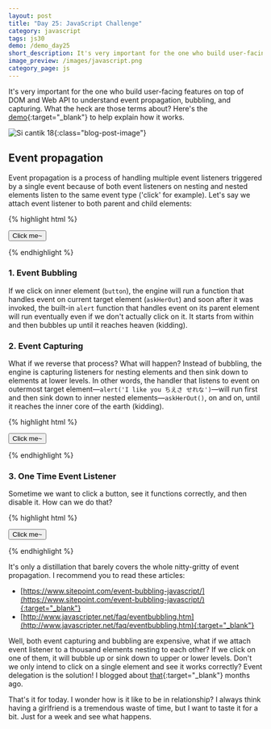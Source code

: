 ```yaml
---
layout: post
title: "Day 25: JavaScript Challenge"
category: javascript
tags: js30
demo: /demo_day25
short_description: It's very important for the one who build user-facing features on top of DOM and Web API to understand event propagation, bubbling, and capturing.
image_preview: /images/javascript.png
category_page: js
---
```


It's very important for the one who build user-facing features on top of DOM and Web API to
understand event propagation, bubbling, and capturing. What the heck are those terms about?
Here's the [demo](/demo_day25){:target="_blank"} to help explain how it works.

![Si cantik 18](https://i.imgur.com/7NmbulG.jpg?1){:class="blog-post-image"}


## Event propagation

Event propagation is a process of handling multiple event listeners triggered by a
single event because of both event listeners on nesting and nested
elements listen to the same event type ('click' for example). Let's say we
attach event listener to both parent and child elements:


{% highlight html %}
  <nav onclick="alert('I like you ちえさ せれな')" >
    <button class="clickable">Click me~</button>
  </nav>

  <script>
    function askHerOut() {
      console.log("I would love to ask ちえさ せれな out on a date");
    }

    var button = document.querySelector('.clickable');
    button.addEventListener('click', askHerOut);
  </script>
{% endhighlight %}

### 1. Event Bubbling

If we click on inner element (`button`), the engine will run a function that handles event on
current target element (`askHerOut`) and soon after it was invoked, the built-in `alert`
function that handles event on its parent element will run eventually even if we don't
actually click on it. It starts from within and then bubbles up until it reaches heaven (kidding).

### 2. Event Capturing

What if we reverse that process? What will happen? Instead of bubbling, the engine is
capturing listeners for nesting elements and then sink down to elements at lower levels.
In other words, the handler that listens to event on outermost target element—`alert('I like you ちえさ せれな')`—will
run first and then sink down to inner nested elements—`askHerOut()`, on and on, until it reaches
the inner core of the earth (kidding).

{% highlight html %}
  <nav onclick="alert('I like you ちえさ せれな')" >
    <button class="clickable">Click me~</button>
  </nav>

  <script>
    function askHerOut() {
      console.log("I would love to ask ちえさ せれな out on a date");
    }

    var button = document.querySelector('.clickable');
    button.addEventListener('click', askHerOut, { capture: true });
  </script>
{% endhighlight %}

### 3. One Time Event Listener

Sometime we want to click a button, see it functions correctly, and then disable it.
How can we do that?

{% highlight html %}
  <nav onclick="alert('I like you ちえさ せれな')" >
    <button class="clickable">Click me~</button>
  </nav>

  <script>
    function askHerOut() {
      console.log("I would love to ask ちえさ せれな out on a date");
    }

    var button = document.querySelector('.clickable');
    button.addEventListener('click', askHerOut, { once: true });
  </script>
{% endhighlight %}

It's only a distillation that barely covers the whole nitty-gritty of
event propagation. I recommend you to read these articles:

* [https://www.sitepoint.com/event-bubbling-javascript/](https://www.sitepoint.com/event-bubbling-javascript/){:target="_blank"}
* [http://www.javascripter.net/faq/eventbubbling.htm](http://www.javascripter.net/faq/eventbubbling.htm){:target="_blank"}


Well, both event capturing and bubbling are expensive, what if we attach event listener
to a thousand elements nesting to each other? If we click on one of them, it will bubble
up or sink down to upper or lower levels. Don't we only intend to click on a single element
and see it works correctly? Event delegation is the solution! I blogged about
[that](/javascript/2017/07/30/day15-javascript-challenge){:target="_blank"} months ago.

That's it for today. I wonder how is it like to be in relationship? I always think having a
girlfriend is a tremendous waste of time, but I want to taste it for a bit. Just for a
week and see what happens.
